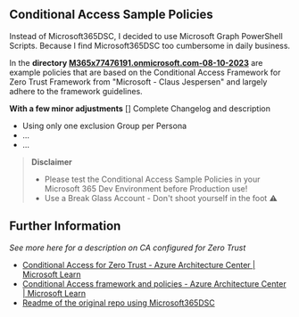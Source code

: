 Conditional Access Sample Policies
-----------------------------------------------------
Instead of Microsoft365DSC, I decided to use Microsoft Graph PowerShell Scripts.
Because I find Microsoft365DSC too cumbersome in daily business.

In the **directory [M365x77476191.onmicrosoft.com-08-10-2023](https://github.com/philippkohn/ConditionalAccessforZeroTrustResources/tree/main/ConditionalAccessSamplePolicies/M365x77476191.onmicrosoft.com-08-10-2023)** are example policies that are based on the Conditional Access Framework for Zero Trust Framework from "Microsoft - Claus Jespersen" and largely adhere to the framework guidelines.

**With a few minor adjustments**
[] Complete Changelog and description

- Using only one exclusion Group per Persona
- ...
- ...

> **Disclaimer**
> - Please test the Conditional Access Sample Policies in your Microsoft 365 Dev Environment before Production use!
> - Use a Break Glass Account - Don't shoot yourself in the foot ⚠️

Further Information
-----------------------------------------------------
*See more here for a description on CA configured for Zero Trust*
- [Conditional Access for Zero Trust - Azure Architecture Center | Microsoft Learn](https://learn.microsoft.com/en-us/azure/architecture/guide/security/conditional-access-zero-trust)
- [Conditional Access framework and policies - Azure Architecture Center | Microsoft Learn](https://learn.microsoft.com/en-us/azure/architecture/guide/security/conditional-access-framework)
- [Readme of the original repo using Microsoft365DSC](https://github.com/microsoft/ConditionalAccessforZeroTrustResources/blob/main/ConditionalAccessSamplePolicies/readme.md)